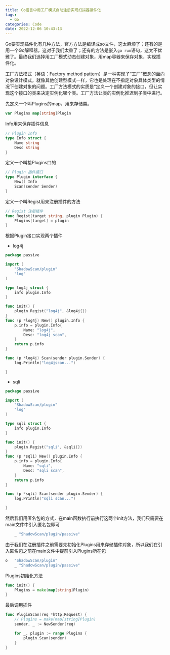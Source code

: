 ```yaml
---
title: Go语言中用工厂模式自动注册实现扫描器插件化
tags:
  - Go
categories: Code
date: 2022-12-06 10:43:13
---
```





Go要实现插件化有几种方法，官方方法是编译成so文件，这太麻烦了；还有的是用一个Go解释器，这对于我们太重了；还有的方法是嵌入`go run`语句，这太不优雅了。最终我们选择用工厂模式动态创建对象，用map容器来保存对象，实现插件化。

<!-- more -->

工厂方法模式（英语：Factory method pattern）是一种实现了“工厂”概念的面向对象设计模式。就像其他创建型模式一样，它也是处理在不指定对象具体类型的情况下创建对象的问题。工厂方法模式的实质是“定义一个创建对象的接口，但让实现这个接口的类来决定实例化哪个类。工厂方法让类的实例化推迟到子类中进行。





先定义一个叫Plugins的map，用来存储类。

```go
var Plugins map[string]Plugin
```



Info用来保存插件信息

```go
// Plugin Info
type Info struct {
	Name string
	Desc string
}
```



定义一个叫接Plugins口的

```go
// Plugin 插件接口
type Plugin interface {
	New() Info
	Scan(sender Sender)
}
```

定义一个叫Regist用来注册插件的方法

```go
// Regist 注册插件
func Regist(target string, plugin Plugin) {
	Plugins[target] = plugin
}
```







根据Plugin接口实现两个插件

- log4j

```go
package passive

import (
	"ShadowScan/plugin"
	"log"
)

type log4j struct {
	info plugin.Info
}

func init() {
	plugin.Regist("log4j", &log4j{})
}
func (p *log4j) New() plugin.Info {
	p.info = plugin.Info{
		Name: "log4j",
		Desc: "log4j scan",
	}
	return p.info
}

func (p *log4j) Scan(sender plugin.Sender) {
	log.Println("log4jscan...")

}

```

- sqli

```go
package passive

import (
	"ShadowScan/plugin"
	"log"
)

type sqli struct {
	info plugin.Info
}

func init() {
	plugin.Regist("sqli", &sqli{})
}
func (p *sqli) New() plugin.Info {
	p.info = plugin.Info{
		Name: "sqli",
		Desc: "sqli scan",
	}
	return p.info
}

func (p *sqli) Scan(sender plugin.Sender) {
	log.Println("sqli scan...")

}

```


然后我们用匿名包的方式，在main函数执行前执行这两个init方法，我们只需要在main文件中引入匿名包即可

```go
	_ "ShadowScan/plugin/passive"
```

由于我们在注册插件之前需要先初始化Plugins用来存储插件对象，所以我们在引入匿名包之前在main文件中提前引入Plugins所在包

```go
o	"ShadowScan/plugin"
	_ "ShadowScan/plugin/passive"
```



Plugins初始化方法

```go
func init() {
	Plugins = make(map[string]Plugin)
}
```



最后调用插件

```go
func PluginScan(req *http.Request) {
	// Plugins = make(map[string]Plugin)
	sender, _ := NewSender(req)

	for _, plugin := range Plugins {
		plugin.Scan(sender)
	}
}
```

